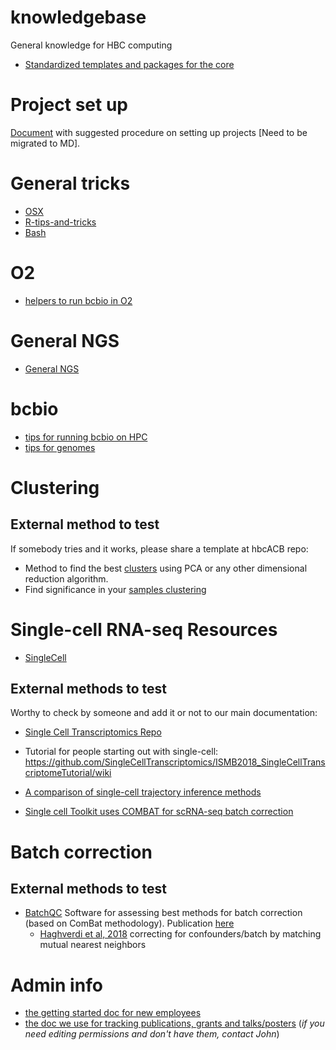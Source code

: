 # knowledgebase
General knowledge for HBC computing

* [Standardized templates and packages for the core](http://bioinformatics.sph.harvard.edu/hbcABC/)

# Project set up

[Document](https://docs.google.com/document/d/1FVyPPI7b1KdeDYp7CQRct6Gozpmmy-Xq2P7QeAcxG10/edit?usp=sharing) with suggested procedure on setting up projects [Need to be migrated to MD].

# General tricks

* [OSX](https://github.com/hbc/knowledgebase/blob/master/OSX.md)
* [R-tips-and-tricks](https://github.com/hbc/knowledgebase/blob/master/R-tips-and-tricks.md)
* [Bash](https://github.com/hbc/knowledgebase/blob/master/Bash.md)

# O2

* [helpers to run bcbio in O2](https://code.harvard.edu/HSPH/hbc_bcbio_o2)

# General NGS

* [General NGS](https://github.com/hbc/knowledgebase/blob/master/GeneralNGS.md)

# bcbio
* [tips for running bcbio on HPC](https://github.com/hbc/knowledgebase/blob/master/bcbio_tips.md)
* [tips for genomes](https://github.com/hbc/knowledgebase/blob/master/bcbio_genomes.md)


# Clustering

## External method to test 

If somebody tries and it works, please share a template at hbcACB repo:

* Method to find the best [clusters](https://www.bioconductor.org/help/course-materials/2016/BioC2016/ConcurrentWorkshops1/Risso/clusterExperiment.html) using PCA or any other dimensional reduction algorithm.
* Find significance in your [samples clustering](https://bioconductor.org/packages/release/bioc/vignettes/ClusterSignificance/inst/doc/ClusterSignificance-vignette.html)

# Single-cell RNA-seq Resources

* [SingleCell](https://github.com/hbc/knowledgebase/blob/master/Single-Cell.md)

## External methods to test

Worthy to check by someone and add it or not to our main documentation:

* [Single Cell Transcriptomics Repo](https://github.com/SingleCellTranscriptomics)
* Tutorial for people starting out with single-cell: 
https://github.com/SingleCellTranscriptomics/ISMB2018_SingleCellTranscriptomeTutorial/wiki

* [A comparison of single-cell trajectory inference methods](https://www.biorxiv.org/content/early/2018/03/05/276907)
* [Single cell Toolkit uses COMBAT for scRNA-seq batch correction](https://compbiomed.github.io/sctk_docs/articles/v03-tab01_Upload.html)

# Batch correction
## External methods to test
* [BatchQC](https://bioconductor.org/packages/release/bioc/html/BatchQC.html) Software for assessing best methods for batch correction (based on ComBat methodology). Publication [here](https://bmcbioinformatics.biomedcentral.com/articles/10.1186/s12859-018-2263-6)
  * [Haghverdi et al, 2018](https://europepmc.org/abstract/med/29608177) correcting for confounders/batch by matching mutual nearest neighbors


# Admin info
* [the getting started doc for new employees](https://code.harvard.edu/HSPH/hbc_admin/blob/master/Getting_Started.md)
* [the doc we use for tracking publications, grants and talks/posters](https://docs.google.com/document/d/1gMWqhztzgB23heQ2DSjtO53RlNnNPPRqekv-RRePexs) (*if you need editing permissions and don't have them, contact John*)
